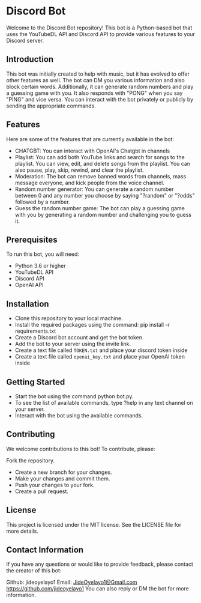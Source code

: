 <h1>Discord Bot</h1>
Welcome to the Discord Bot repository! This bot is a Python-based bot that uses the YouTubeDL API and Discord API to provide various features to your Discord server.

<h2>Introduction</h2>
This bot was initially created to help with music, but it has evolved to offer other features as well. The bot can DM you various information and also block certain words. Additionally, it can generate random numbers and play a guessing game with you. It also responds with "PONG" when you say "PING" and vice versa. You can interact with the bot privately or publicly by sending the appropriate commands.

<h2>Features</h2>

Here are some of the features that are currently available in the bot:

- CHATGBT: You can interact with OpenAI's Chatgbt in channels
- Playlist: You can add both YouTube links and search for songs to the playlist. You can view, edit, and delete songs from the playlist. You can also pause, play, skip, rewind, and clear the playlist.
- Moderation: The bot can remove banned words from channels, mass message everyone, and kick people from the voice channel.
- Random number generator: You can generate a random number between 0 and any number you choose by saying "?random" or "?odds" followed by a number.
- Guess the random number game: The bot can play a guessing game with you by generating a random number and challenging you to guess it.

<h2>Prerequisites</h2>
To run this bot, you will need:

- Python 3.6 or higher
- YouTubeDL API
- Discord API
- OpenAI API

<h2>Installation</h2>

- Clone this repository to your local machine.
- Install the required packages using the command: pip install -r requirements.txt
- Create a Discord bot account and get the bot token.
- Add the bot to your server using the invite link.
- Create a text file called `TOKEN.txt` and place your discord token inside
- Create a text file called `openai_key.txt` and place your OpenAI token inside
<h2>Getting Started</h2>

- Start the bot using the command python bot.py.
- To see the list of available commands, type ?help in any text channel on your server.
- Interact with the bot using the available commands.

<h2>Contributing</h2>
We welcome contributions to this bot! To contribute, please:

Fork the repository.

- Create a new branch for your changes.
- Make your changes and commit them.
- Push your changes to your fork.
- Create a pull request.
<h2>License</h2>
This project is licensed under the MIT license. See the LICENSE file for more details.

<h2>Contact Information</h2>
If you have any questions or would like to provide feedback, please contact the creator of this bot:

Github: jideoyelayo1
Email: JideOyelayo1@Gmail.com
https://github.com/jideoyelayo1
You can also reply or DM the bot for more information.
